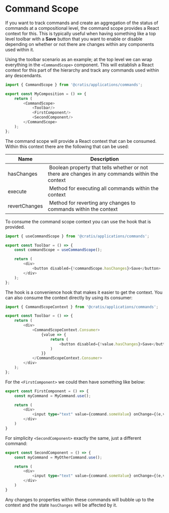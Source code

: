 # Command Scope

If you want to track commands and create an aggregation of the status of commands at a compositional
level, the command scope provides a React context for this.
This is typically useful when having something like a top level toolbar with a **Save** button that
you want to enable or disable depending on whether or not there are changes within any components
used within it.

Using the toolbar scenario as an example; at the top level we can wrap everything in the `<CommandScope>`
component. This will establish a React context for this part of the hierarchy and track any commands
used within any descendants.

```typescript
import { CommandScope } from '@cratis/applications/commands';

export const MyComposition = () => {
    return (
        <CommandScope>
            <Toolbar/>
            <FirstComponent/>
            <SecondComponent/>
        </CommandScope>
    );
};
```

The command scope will provide a React context that can be consumed.
Within this context there are the following that can be used:

| Name | Description |
| ---- | ----------- |
| hasChanges | Boolean property that tells whether or not there are changes in any commands within the context |
| execute | Method for executing all commands within the context |
| revertChanges | Method for reverting any changes to commands within the context |

To consume the command scope context you can use the hook that is provided.

```typescript
import { useCommandScope } from '@cratis/applications/commands';

export const Toolbar = () => {
    const commandScope = useCommandScope();

    return (
        <div>
            <button disabled={!commandScope.hasChanges}>Save</button>
        </div>
    );
};
```

The hook is a convenience hook that makes it easier to get the context.
You can also consume the context directly by using its consumer:

```typescript
import { CommandScopeContext } from '@cratis/applications/commands';

export const Toolbar = () => {
    return (
        <div>
            <CommandScopeContext.Consumer>
                {value => {
                    return (
                        <button disabled={!value.hasChanges}>Save</button>
                    )
                }}
            </CommandScopeContext.Consumer>
        </div>
    );
};
```

For the `<FirstComponent>` we could then have something like below:

```typescript
export const FirstComponent = () => {
    const myCommand = MyCommand.use();

    return (
        <div>
            <input type="text" value={command.someValue} onChange={(e,v) => myCommand.someValue = v; }/>
        </div>
    )
}
```

For simplicity `<SecondComponent>` exactly the same, just a different command:

```typescript
export const SecondComponent = () => {
    const myCommand = MyOtherCommand.use();

    return (
        <div>
            <input type="text" value={command.someValue} onChange={(e,v) => myCommand.someValue = v; }/>
        </div>
    )
}
```

Any changes to properties within these commands will bubble up to the context and the state `hasChanges` will be affected
by it.
